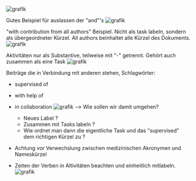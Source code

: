 ![grafik](https://github.com/MeMo-KBC/bio-medRxiv/assets/92575975/0024af63-2044-4880-b184-0e64f0b87ade)

Gutes Beispiel für auslassen der "and"'s
![grafik](https://github.com/MeMo-KBC/bio-medRxiv/assets/92575975/6cffe97f-24ed-487f-bd37-0675986a77ae)

"with contribution from all authors" Beispiel. Nicht als task labeln, sondern als übergeordneter Kürzel. All authors beinhaltet alle Kürzel des Dokuments.
![grafik](https://github.com/MeMo-KBC/bio-medRxiv/assets/92575975/f5674338-9690-4512-9393-eba73f92141e)

Aktivitäten nur als Substantive, teilweise mit "-" getrennt. Gehört auch zusammen als eine Task
![grafik](https://github.com/MeMo-KBC/bio-medRxiv/assets/92575975/19ce081a-cc86-47a2-9fad-f4277140d900)

Beiträge die in Verbindung mit anderen stehen, Schlagwörter: 
- supervised of 
- with help of
- in collaboration 
![grafik](https://github.com/MeMo-KBC/bio-medRxiv/assets/92575975/e07a9965-d4d8-4138-badf-9254312d9c4e)
--> Wie sollen wir damit umgehen? 
  - Neues Label ?
  - Zusammen mit Tasks labeln ? 
  - Wie ordnet man dann die eigentliche Task und das "supervised" dem richtigen Kürzel zu ? 

- Achtung vor Verwechslung zwischen medizinischen Akronymen und Nameskürzel 

- Zeiten der Verben in Altivitäten beachten und einheitlich mitlabeln.
![grafik](https://github.com/MeMo-KBC/bio-medRxiv/assets/92575975/2d659f58-47ff-48b6-946c-69664c691f1b)
